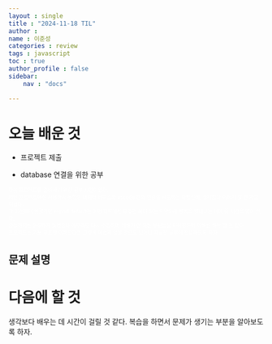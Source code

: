 ```yaml
---
layout : single
title : "2024-11-18 TIL"
author : 
name : 이준성
categories : review
tags : javascript
toc : true
author_profile : false
sidebar:
    nav : "docs"

---
```

# 오늘 배운 것

-  프로젝트 제출

<span style = "color:white; font-size:70%">
</span>


- database 연결을 위한 공부

<span style = "color:white; font-size:70%"> 다음 프로젝트를 준비하기 위한 공부 시간이었다.<br>
저번 프로젝트에선 사용하지 못했던 데이터 베이스와 vscode 간의 연결을 시도하는 파트인데, 생각보다 이해가 잘 안 가고 어렵다.<br>
그 이전부터 헷갈리던 export default는 이번 파트에선 무조건 써야 하는 모양이라 방법을 알아내는 데에 좀 시간을 많이 썼다.<br>
오늘까지는 2-5까지 들었으나 아무래도 다시 수강하며 이해가 안 되는 부분들을 타이핑하며 이해를 해야 할 것 같다.<br>
프로젝트는 기본 구조만 이해한다면 그렇게 어렵지 않을 것으로 보이니 지금은 공부에 전념하도록 하자. 
</span>

## 문제 설명




# 다음에 할 것

생각보다 배우는 데 시간이 걸릴 것 같다. 복습을 하면서 문제가 생기는 부분을 알아보도록 하자.